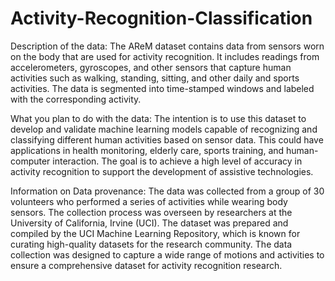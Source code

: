# Activity-Recognition-Classification

Description of the data:
The AReM dataset contains data from sensors worn on the body that are used for activity recognition. It includes readings from accelerometers, gyroscopes, and other sensors that capture human activities such as walking, standing, sitting, and other daily and sports activities. The data is segmented into time-stamped windows and labeled with the corresponding activity.

What you plan to do with the data:
The intention is to use this dataset to develop and validate machine learning models capable of recognizing and classifying different human activities based on sensor data. This could have applications in health monitoring, elderly care, sports training, and human-computer interaction. The goal is to achieve a high level of accuracy in activity recognition to support the development of assistive technologies.

Information on Data provenance:
The data was collected from a group of 30 volunteers who performed a series of activities while wearing body sensors. The collection process was overseen by researchers at the University of California, Irvine (UCI). The dataset was prepared and compiled by the UCI Machine Learning Repository, which is known for curating high-quality datasets for the research community. The data collection was designed to capture a wide range of motions and activities to ensure a comprehensive dataset for activity recognition research.

